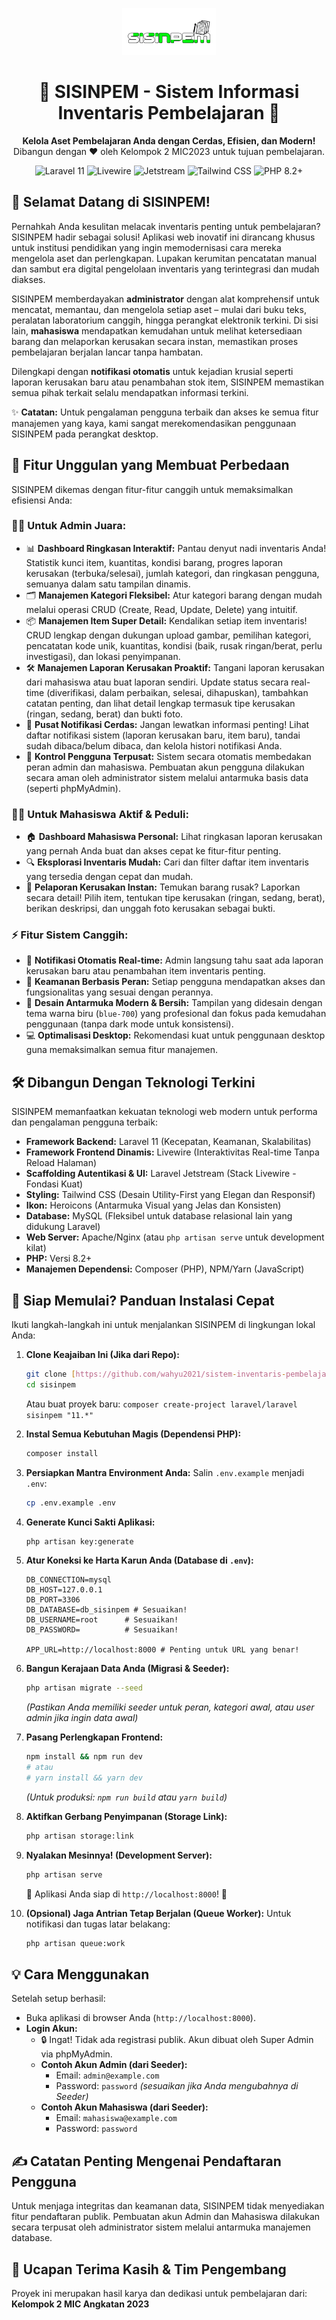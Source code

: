<p align="center">
  <img src="public\images\icon-web.png" alt="SISINPEM Logo" width="150"/>
</p>

<h1 align="center">🚀 SISINPEM - Sistem Informasi Inventaris Pembelajaran 🚀</h1>

<p align="center">
  <strong>Kelola Aset Pembelajaran Anda dengan Cerdas, Efisien, dan Modern!</strong><br>
  Dibangun dengan ❤️ oleh Kelompok 2 MIC2023 untuk tujuan pembelajaran.
</p>

<p align="center">
  <img src="https://img.shields.io/badge/Laravel-11-FF2D20?style=for-the-badge&logo=laravel" alt="Laravel 11">
  <img src="https://img.shields.io/badge/Livewire-✓-FB70A9?style=for-the-badge&logo=livewire" alt="Livewire">
  <img src="https://img.shields.io/badge/Jetstream-✓-14B8A6?style=for-the-badge" alt="Jetstream">
  <img src="https://img.shields.io/badge/Tailwind_CSS-✓-38B2AC?style=for-the-badge&logo=tailwind-css" alt="Tailwind CSS">
  <img src="https://img.shields.io/badge/PHP-8.2%2B-777BB4?style=for-the-badge&logo=php" alt="PHP 8.2+">
</p>

## 👋 Selamat Datang di SISINPEM!

Pernahkah Anda kesulitan melacak inventaris penting untuk pembelajaran? SISINPEM hadir sebagai solusi! Aplikasi web inovatif ini dirancang khusus untuk institusi pendidikan yang ingin memodernisasi cara mereka mengelola aset dan perlengkapan. Lupakan kerumitan pencatatan manual dan sambut era digital pengelolaan inventaris yang terintegrasi dan mudah diakses.

SISINPEM memberdayakan **administrator** dengan alat komprehensif untuk mencatat, memantau, dan mengelola setiap aset – mulai dari buku teks, peralatan laboratorium canggih, hingga perangkat elektronik terkini. Di sisi lain, **mahasiswa** mendapatkan kemudahan untuk melihat ketersediaan barang dan melaporkan kerusakan secara instan, memastikan proses pembelajaran berjalan lancar tanpa hambatan.

Dilengkapi dengan **notifikasi otomatis** untuk kejadian krusial seperti laporan kerusakan baru atau penambahan stok item, SISINPEM memastikan semua pihak terkait selalu mendapatkan informasi terkini.

✨ **Catatan:** Untuk pengalaman pengguna terbaik dan akses ke semua fitur manajemen yang kaya, kami sangat merekomendasikan penggunaan SISINPEM pada perangkat desktop.

## 🌟 Fitur Unggulan yang Membuat Perbedaan

SISINPEM dikemas dengan fitur-fitur canggih untuk memaksimalkan efisiensi Anda:

### 👨‍💻 Untuk Admin Juara:

-   📊 **Dashboard Ringkasan Interaktif:** Pantau denyut nadi inventaris Anda! Statistik kunci item, kuantitas, kondisi barang, progres laporan kerusakan (terbuka/selesai), jumlah kategori, dan ringkasan pengguna, semuanya dalam satu tampilan dinamis.
-   🗂️ **Manajemen Kategori Fleksibel:** Atur kategori barang dengan mudah melalui operasi CRUD (Create, Read, Update, Delete) yang intuitif.
-   📦 **Manajemen Item Super Detail:** Kendalikan setiap item inventaris! CRUD lengkap dengan dukungan upload gambar, pemilihan kategori, pencatatan kode unik, kuantitas, kondisi (baik, rusak ringan/berat, perlu investigasi), dan lokasi penyimpanan.
-   🛠️ **Manajemen Laporan Kerusakan Proaktif:** Tangani laporan kerusakan dari mahasiswa atau buat laporan sendiri. Update status secara real-time (diverifikasi, dalam perbaikan, selesai, dihapuskan), tambahkan catatan penting, dan lihat detail lengkap termasuk tipe kerusakan (ringan, sedang, berat) dan bukti foto.
-   🔔 **Pusat Notifikasi Cerdas:** Jangan lewatkan informasi penting! Lihat daftar notifikasi sistem (laporan kerusakan baru, item baru), tandai sudah dibaca/belum dibaca, dan kelola histori notifikasi Anda.
-   👤 **Kontrol Pengguna Terpusat:** Sistem secara otomatis membedakan peran admin dan mahasiswa. Pembuatan akun pengguna dilakukan secara aman oleh administrator sistem melalui antarmuka basis data (seperti phpMyAdmin).

### 🧑‍🎓 Untuk Mahasiswa Aktif & Peduli:

-   🏠 **Dashboard Mahasiswa Personal:** Lihat ringkasan laporan kerusakan yang pernah Anda buat dan akses cepat ke fitur-fitur penting.
-   🔍 **Eksplorasi Inventaris Mudah:** Cari dan filter daftar item inventaris yang tersedia dengan cepat dan mudah.
-   📝 **Pelaporan Kerusakan Instan:** Temukan barang rusak? Laporkan secara detail! Pilih item, tentukan tipe kerusakan (ringan, sedang, berat), berikan deskripsi, dan unggah foto kerusakan sebagai bukti.

### ⚡ Fitur Sistem Canggih:

-   🤖 **Notifikasi Otomatis Real-time:** Admin langsung tahu saat ada laporan kerusakan baru atau penambahan item inventaris penting.
-   🔐 **Keamanan Berbasis Peran:** Setiap pengguna mendapatkan akses dan fungsionalitas yang sesuai dengan perannya.
-   🎨 **Desain Antarmuka Modern & Bersih:** Tampilan yang didesain dengan tema warna biru (`blue-700`) yang profesional dan fokus pada kemudahan penggunaan (tanpa dark mode untuk konsistensi).
-   💻 **Optimalisasi Desktop:** Rekomendasi kuat untuk penggunaan desktop guna memaksimalkan semua fitur manajemen.

## 🛠️ Dibangun Dengan Teknologi Terkini

SISINPEM memanfaatkan kekuatan teknologi web modern untuk performa dan pengalaman pengguna terbaik:

-   **Framework Backend:** Laravel 11 (Kecepatan, Keamanan, Skalabilitas)
-   **Framework Frontend Dinamis:** Livewire (Interaktivitas Real-time Tanpa Reload Halaman)
-   **Scaffolding Autentikasi & UI:** Laravel Jetstream (Stack Livewire - Fondasi Kuat)
-   **Styling:** Tailwind CSS (Desain Utility-First yang Elegan dan Responsif)
-   **Ikon:** Heroicons (Antarmuka Visual yang Jelas dan Konsisten)
-   **Database:** MySQL (Fleksibel untuk database relasional lain yang didukung Laravel)
-   **Web Server:** Apache/Nginx (atau `php artisan serve` untuk development kilat)
-   **PHP:** Versi 8.2+
-   **Manajemen Dependensi:** Composer (PHP), NPM/Yarn (JavaScript)

## 🚀 Siap Memulai? Panduan Instalasi Cepat

Ikuti langkah-langkah ini untuk menjalankan SISINPEM di lingkungan lokal Anda:

1.  **Clone Keajaiban Ini (Jika dari Repo):**

    ```bash
    git clone [https://github.com/wahyu2021/sistem-inventaris-pembelajaran.git](https://github.com/wahyu2021/sistem-inventaris-pembelajaran.git) sisinpem
    cd sisinpem
    ```

    Atau buat proyek baru: `composer create-project laravel/laravel sisinpem "11.*"`

2.  **Instal Semua Kebutuhan Magis (Dependensi PHP):**

    ```bash
    composer install
    ```

3.  **Persiapkan Mantra Environment Anda:**
    Salin `.env.example` menjadi `.env`:

    ```bash
    cp .env.example .env
    ```

4.  **Generate Kunci Sakti Aplikasi:**

    ```bash
    php artisan key:generate
    ```

5.  **Atur Koneksi ke Harta Karun Anda (Database di `.env`):**

    ```env
    DB_CONNECTION=mysql
    DB_HOST=127.0.0.1
    DB_PORT=3306
    DB_DATABASE=db_sisinpem # Sesuaikan!
    DB_USERNAME=root      # Sesuaikan!
    DB_PASSWORD=          # Sesuaikan!

    APP_URL=http://localhost:8000 # Penting untuk URL yang benar!
    ```

6.  **Bangun Kerajaan Data Anda (Migrasi & Seeder):**

    ```bash
    php artisan migrate --seed
    ```

    _(Pastikan Anda memiliki seeder untuk peran, kategori awal, atau user admin jika ingin data awal)_

7.  **Pasang Perlengkapan Frontend:**

    ```bash
    npm install && npm run dev
    # atau
    # yarn install && yarn dev
    ```

    _(Untuk produksi: `npm run build` atau `yarn build`)_

8.  **Aktifkan Gerbang Penyimpanan (Storage Link):**

    ```bash
    php artisan storage:link
    ```

9.  **Nyalakan Mesinnya! (Development Server):**

    ```bash
    php artisan serve
    ```

    🎉 Aplikasi Anda siap di `http://localhost:8000`! 🎉

10. **(Opsional) Jaga Antrian Tetap Berjalan (Queue Worker):**
    Untuk notifikasi dan tugas latar belakang:
    ```bash
    php artisan queue:work
    ```

## 💡 Cara Menggunakan

Setelah setup berhasil:

-   Buka aplikasi di browser Anda (`http://localhost:8000`).
-   **Login Akun:**
    -   🔒 Ingat! Tidak ada registrasi publik. Akun dibuat oleh Super Admin via phpMyAdmin.
    -   **Contoh Akun Admin (dari Seeder):**
        -   Email: `admin@example.com`
        -   Password: `password` _(sesuaikan jika Anda mengubahnya di Seeder)_
    -   **Contoh Akun Mahasiswa (dari Seeder):**
        -   Email: `mahasiswa@example.com`
        -   Password: `password`

## ✍️ Catatan Penting Mengenai Pendaftaran Pengguna

Untuk menjaga integritas dan keamanan data, SISINPEM tidak menyediakan fitur pendaftaran publik. Pembuatan akun Admin dan Mahasiswa dilakukan secara terpusat oleh administrator sistem melalui antarmuka manajemen database.

## 🙏 Ucapan Terima Kasih & Tim Pengembang

Proyek ini merupakan hasil karya dan dedikasi untuk pembelajaran dari:
**Kelompok 2 MIC Angkatan 2023**
